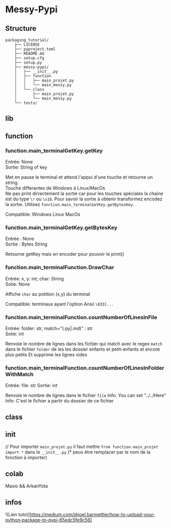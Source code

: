 # Messy-Pypi

## Structure
	packaging_tutorial/
		├── LICENSE
		├── pyproject.toml
		├── README.md
		├── setup.cfg
		├── setup.py
		├── messy-pypi/
		│   ├── __init__.py
		│	├── function
		│	│	├── main_projet.py
		│	│	└── main_messy.py
		│	└── class
		│		├── main_projet.py
		│		└── main_messy.py
		└── tests/

## lib

## function

### function.main_terminalGetKey.**getKey**

Entrée: None \
Sortie: String of key

Met en pause le terminal et attend l'appui d'une touche et retourne un string. \
Touche differantes de Windows à Linux/MacOs \
Ne pas print dirrectement la sortie car pour les touches spéciales la chaine est du type `\r` ou `\x1b`. Pour savoir la sortie à obtenir transformez encodez la sortie. Utilisez `function.main_terminalGetKey.getBytesKey`.

Compatible: Windows Linux MacOs

### function.main_terminalGetKey.**getBytesKey**

Entrée : None \
Sortie : Bytes String 

Retourne getKey mais en encoder pour pouvoir le print()

### function.main_terminalFunction.**DrawChar**
Entrée: x, y: int; char: String \
Sotie: None

Affiche `char` au potition (x,y) du terminal

Compatible: terminaux ayant l'option Ansii `\033[...`

### function.main_terminalFunction.**countNumberOfLinesInFile**
Entrée: folder: str, match="(.py$|.md$)" : str \
Sotie: int

Renvoie le nombre de lignes dans les fichier qui match avec le regex `match` dans le fichier `folder` de les les dossier enfants et petit-enfants et encore plus petits
Et supprime les lignes vides

### function.main_terminalFunction.**countNumberOfLinesInFolderWithMatch**
Entrée: file: str
Sortie: int

Renvoie le nombre de lignes dans le fichier `file`
Info: You can set "../../Here"
Info: C'est le fichier a partir du dossier de ce fichier

## class

## init
// Pour importer `main_projet.py` il faut mettre `from function.main_projet import *` dans le `__init__.py` (* peux être remplacer par le nom de la fonction à importer) 

## colab
Maxio && ArkanYota

## infos
!(Lien tuto)[https://medium.com/@joel.barmettler/how-to-upload-your-python-package-to-pypi-65edc5fe9c56]
